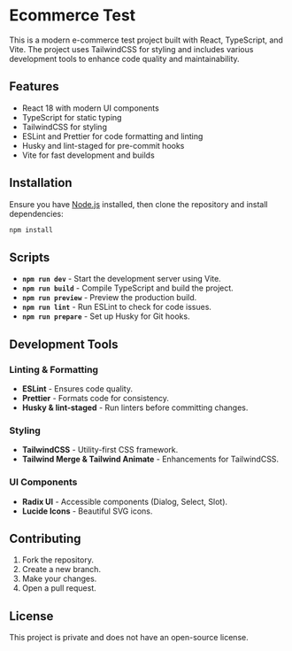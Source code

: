 # Ecommerce Test

This is a modern e-commerce test project built with React, TypeScript, and Vite. The project uses TailwindCSS for styling and includes various development tools to enhance code quality and maintainability.

## Features

- React 18 with modern UI components
- TypeScript for static typing
- TailwindCSS for styling
- ESLint and Prettier for code formatting and linting
- Husky and lint-staged for pre-commit hooks
- Vite for fast development and builds

## Installation

Ensure you have [Node.js](https://nodejs.org/) installed, then clone the repository and install dependencies:

```sh
npm install
```

## Scripts

- **`npm run dev`** - Start the development server using Vite.
- **`npm run build`** - Compile TypeScript and build the project.
- **`npm run preview`** - Preview the production build.
- **`npm run lint`** - Run ESLint to check for code issues.
- **`npm run prepare`** - Set up Husky for Git hooks.

## Development Tools

### Linting & Formatting

- **ESLint** - Ensures code quality.
- **Prettier** - Formats code for consistency.
- **Husky & lint-staged** - Run linters before committing changes.

### Styling

- **TailwindCSS** - Utility-first CSS framework.
- **Tailwind Merge & Tailwind Animate** - Enhancements for TailwindCSS.

### UI Components

- **Radix UI** - Accessible components (Dialog, Select, Slot).
- **Lucide Icons** - Beautiful SVG icons.

## Contributing

1. Fork the repository.
2. Create a new branch.
3. Make your changes.
4. Open a pull request.

## License

This project is private and does not have an open-source license.
